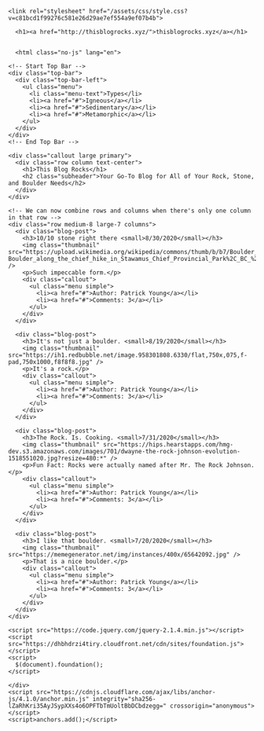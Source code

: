 <html lang="en-US">
  <head>
    <meta charset="UTF-8">
    <meta http-equiv="X-UA-Compatible" content="IE=edge">
    <meta name="viewport" content="width=device-width, initial-scale=1">

<!-- Begin Jekyll SEO tag v2.6.1 -->
<title>patrickjyoung23.github.io</title>
<meta name="generator" content="Jekyll v3.9.0" />
<meta property="og:title" content="patrickjyoung23.github.io" />
<meta property="og:locale" content="en_US" />
<link rel="canonical" href="http://thisblogrocks.xyz/" />
<meta property="og:url" content="http://thisblogrocks.xyz/" />
<meta property="og:site_name" content="patrickjyoung23.github.io" />
<script type="application/ld+json">
{"@type":"WebSite","headline":"patrickjyoung23.github.io","url":"http://thisblogrocks.xyz/","name":"patrickjyoung23.github.io","@context":"https://schema.org"}</script>
<!-- End Jekyll SEO tag -->

    <link rel="stylesheet" href="/assets/css/style.css?v=c81bcd1f99276c581e26d29ae7ef554a9ef07b4b">
  </head>
  <body>
    <div class="container-lg px-3 my-5 markdown-body">
      
      <h1><a href="http://thisblogrocks.xyz/">thisblogrocks.xyz</a></h1>
      

      <html class="no-js" lang="en">
  <head>
    <meta charset="utf-8" />
    <meta name="viewport" content="width=device-width, initial-scale=1.0" />
    <title>Foundation | Welcome</title>
    <link rel="stylesheet" href="https://dhbhdrzi4tiry.cloudfront.net/cdn/sites/foundation.min.css" />
  </head>
  <body>

    <!-- Start Top Bar -->
    <div class="top-bar">
      <div class="top-bar-left">
        <ul class="menu">
          <li class="menu-text">Types</li>
          <li><a href="#">Igneous</a></li>
          <li><a href="#">Sedimentary</a></li>
          <li><a href="#">Metamorphic</a></li>
        </ul>
      </div>
    </div>
    <!-- End Top Bar -->

    <div class="callout large primary">
      <div class="row column text-center">
        <h1>This Blog Rocks</h1>
        <h2 class="subheader">Your Go-To Blog for All of Your Rock, Stone, and Boulder Needs</h2>
      </div>
    </div>

    <!-- We can now combine rows and columns when there's only one column in that row -->
    <div class="row medium-8 large-7 columns">
      <div class="blog-post">
        <h3>10/10 stone right there <small>8/30/2020</small></h3>
        <img class="thumbnail" src="https://upload.wikimedia.org/wikipedia/commons/thumb/b/b7/Boulder_along_the_chief_hike_in_Stawamus_Chief_Provincial_Park%2C_BC_%28DSCF7553%29.jpg/220px-Boulder_along_the_chief_hike_in_Stawamus_Chief_Provincial_Park%2C_BC_%28DSCF7553%29.jpg" />
        <p>Such impeccable form.</p>
        <div class="callout">
          <ul class="menu simple">
            <li><a href="#">Author: Patrick Young</a></li>
            <li><a href="#">Comments: 3</a></li>
          </ul>
        </div>
      </div>

      <div class="blog-post">
        <h3>It's not just a boulder. <small>8/19/2020</small></h3>
        <img class="thumbnail" src="https://ih1.redbubble.net/image.958301808.6330/flat,750x,075,f-pad,750x1000,f8f8f8.jpg" />
        <p>It's a rock.</p>
        <div class="callout">
          <ul class="menu simple">
            <li><a href="#">Author: Patrick Young</a></li>
            <li><a href="#">Comments: 3</a></li>
          </ul>
        </div>
      </div>

      <div class="blog-post">
        <h3>The Rock. Is. Cooking. <small>7/31/2020</small></h3>
        <img class="thumbnail" src="https://hips.hearstapps.com/hmg-dev.s3.amazonaws.com/images/701/dwayne-the-rock-johnson-evolution-1518551020.jpg?resize=480:*" />
        <p>Fun Fact: Rocks were actually named after Mr. The Rock Johnson.</p>
        <div class="callout">
          <ul class="menu simple">
            <li><a href="#">Author: Patrick Young</a></li>
            <li><a href="#">Comments: 3</a></li>
          </ul>
        </div>
      </div>

      <div class="blog-post">
        <h3>I like that boulder. <small>7/20/2020</small></h3>
        <img class="thumbnail" src="https://memegenerator.net/img/instances/400x/65642092.jpg" />
        <p>That is a nice boulder.</p>
        <div class="callout">
          <ul class="menu simple">
            <li><a href="#">Author: Patrick Young</a></li>
            <li><a href="#">Comments: 3</a></li>
          </ul>
        </div>
      </div>
    </div>

    <script src="https://code.jquery.com/jquery-2.1.4.min.js"></script>
    <script src="https://dhbhdrzi4tiry.cloudfront.net/cdn/sites/foundation.js"></script>
    <script>
      $(document).foundation();
    </script>
  </body>
</html>



      
    </div>
    <script src="https://cdnjs.cloudflare.com/ajax/libs/anchor-js/4.1.0/anchor.min.js" integrity="sha256-lZaRhKri35AyJSypXXs4o6OPFTbTmUoltBbDCbdzegg=" crossorigin="anonymous"></script>
    <script>anchors.add();</script>
    
  </body>
</html>
